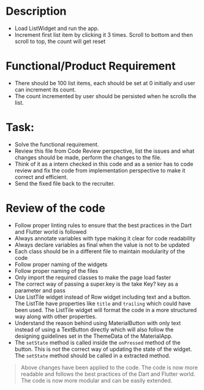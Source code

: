 # Description

- Load ListWidget and run the app.
- Increment first list item by clicking it 3 times. Scroll to bottom and then scroll to top, the
  count will get reset

# Functional/Product Requirement

- There should be 100 list items, each should be set at 0 initially and user can increment its
  count.
- The count incremented by user should be persisted when he scrolls the list.

# Task:

- Solve the functional requirement.
- Review this file from Code Review perspective, list the issues and what changes should be made,
  perform the changes to the file.
- Think of it as a intern checked in this code and as a senior has to code review and fix the code
  from implementation perspective to make it correct and efficient.
- Send the fixed file back to the recruiter.

# Review of the code

- Follow proper linting rules to ensure that the best practices in the Dart and Flutter world is followed
- Always annotate variables with type making it clear for code readability
- Always declare variables as final when the value is not to be updated
- Each class should be in a different file to maintain modularity of the code
- Follow proper naming of the widgets
- Follow proper naming of the files
- Only import the required classes to make the page load faster
- The correct way of passing a super.key is the take Key? key as a parameter and pass
- Use ListTile widget instead of Row widget including text and a button. The ListTile have properties like `title` and `trailing` which could have been used. The ListTile widget will format the code in a more structured way along with other properties.
- Understand the reason behind using MaterialButton with only text instead of using a TextButton directly which will also follow the designing guidelines set in the ThemeData of the MaterialApp.
- The `setState` method is called inside the `onPressed` method of the button. This is not the correct way of updating the state of the widget. The `setState` method should be called in a extracted method.

> Above changes have been applied to the code.
> The code is now more readable and follows the best practices of the Dart and Flutter world.
> The code is now more modular and can be easily extended.
